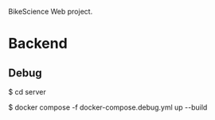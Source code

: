 BikeScience Web project.

# Backend
## Debug
$ cd server

$ docker compose -f docker-compose.debug.yml up --build